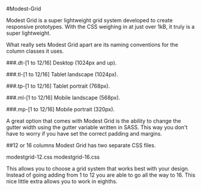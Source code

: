 #Modest-Grid

Modest Grid is a super lightweight grid system developed to create responsive prototypes. With the CSS weighing in at just over 1kB, it truly is a super lightweight.

What really sets Modest Grid apart are its naming conventions for the column classes it uses.

###.dt-[1 to 12/16] Desktop (1024px and up).

###.tl-[1 to 12/16] Tablet landscape (1024px).

###.tp-[1 to 12/16] Tablet portrait (768px).

###.ml-[1 to 12/16] Mobile landscape (568px).

###.mp-[1 to 12/16] Mobile portrait (320px).

A great option that comes with Modest Grid is the ability to change the gutter width using the gutter variable written in SASS. This way you don't have to worry if you have set the correct padding and margins.

##12 or 16 columns
Modest Grid has two separate CSS files.

modestgrid-12.css
modestgrid-16.css

This allows you to choose a grid system that works best with your design. Instead of going adding from 1 to 12 you are able to go all the way to 16. This nice little extra allows you to work in eighths.